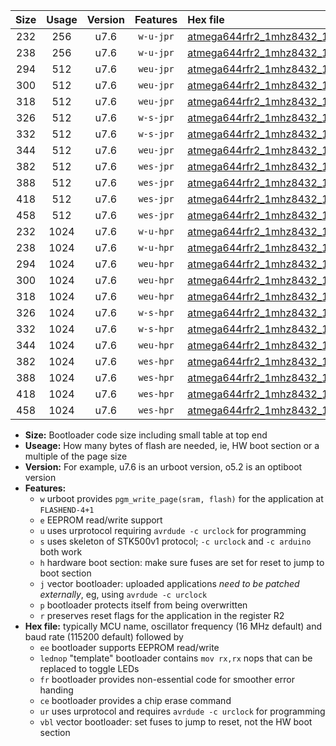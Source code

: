 |Size|Usage|Version|Features|Hex file|
|:-:|:-:|:-:|:-:|:--|
|232|256|u7.6|`w-u-jpr`|[atmega644rfr2_1mhz8432_19200bps_ur_vbl.hex](https://raw.githubusercontent.com/stefanrueger/urboot/main//atmega644rfr2_1mhz8432_19200bps_ur_vbl.hex)|
|238|256|u7.6|`w-u-jpr`|[atmega644rfr2_1mhz8432_19200bps_lednop_ur_vbl.hex](https://raw.githubusercontent.com/stefanrueger/urboot/main//atmega644rfr2_1mhz8432_19200bps_lednop_ur_vbl.hex)|
|294|512|u7.6|`weu-jpr`|[atmega644rfr2_1mhz8432_19200bps_ee_ur_vbl.hex](https://raw.githubusercontent.com/stefanrueger/urboot/main//atmega644rfr2_1mhz8432_19200bps_ee_ur_vbl.hex)|
|300|512|u7.6|`weu-jpr`|[atmega644rfr2_1mhz8432_19200bps_ee_lednop_ur_vbl.hex](https://raw.githubusercontent.com/stefanrueger/urboot/main//atmega644rfr2_1mhz8432_19200bps_ee_lednop_ur_vbl.hex)|
|318|512|u7.6|`weu-jpr`|[atmega644rfr2_1mhz8432_19200bps_ee_lednop_fr_ur_vbl.hex](https://raw.githubusercontent.com/stefanrueger/urboot/main//atmega644rfr2_1mhz8432_19200bps_ee_lednop_fr_ur_vbl.hex)|
|326|512|u7.6|`w-s-jpr`|[atmega644rfr2_1mhz8432_19200bps_vbl.hex](https://raw.githubusercontent.com/stefanrueger/urboot/main//atmega644rfr2_1mhz8432_19200bps_vbl.hex)|
|332|512|u7.6|`w-s-jpr`|[atmega644rfr2_1mhz8432_19200bps_lednop_vbl.hex](https://raw.githubusercontent.com/stefanrueger/urboot/main//atmega644rfr2_1mhz8432_19200bps_lednop_vbl.hex)|
|344|512|u7.6|`weu-jpr`|[atmega644rfr2_1mhz8432_19200bps_ee_lednop_fr_ce_ur_vbl.hex](https://raw.githubusercontent.com/stefanrueger/urboot/main//atmega644rfr2_1mhz8432_19200bps_ee_lednop_fr_ce_ur_vbl.hex)|
|382|512|u7.6|`wes-jpr`|[atmega644rfr2_1mhz8432_19200bps_ee_vbl.hex](https://raw.githubusercontent.com/stefanrueger/urboot/main//atmega644rfr2_1mhz8432_19200bps_ee_vbl.hex)|
|388|512|u7.6|`wes-jpr`|[atmega644rfr2_1mhz8432_19200bps_ee_lednop_vbl.hex](https://raw.githubusercontent.com/stefanrueger/urboot/main//atmega644rfr2_1mhz8432_19200bps_ee_lednop_vbl.hex)|
|418|512|u7.6|`wes-jpr`|[atmega644rfr2_1mhz8432_19200bps_ee_lednop_fr_vbl.hex](https://raw.githubusercontent.com/stefanrueger/urboot/main//atmega644rfr2_1mhz8432_19200bps_ee_lednop_fr_vbl.hex)|
|458|512|u7.6|`wes-jpr`|[atmega644rfr2_1mhz8432_19200bps_ee_lednop_fr_ce_vbl.hex](https://raw.githubusercontent.com/stefanrueger/urboot/main//atmega644rfr2_1mhz8432_19200bps_ee_lednop_fr_ce_vbl.hex)|
|232|1024|u7.6|`w-u-hpr`|[atmega644rfr2_1mhz8432_19200bps_ur.hex](https://raw.githubusercontent.com/stefanrueger/urboot/main//atmega644rfr2_1mhz8432_19200bps_ur.hex)|
|238|1024|u7.6|`w-u-hpr`|[atmega644rfr2_1mhz8432_19200bps_lednop_ur.hex](https://raw.githubusercontent.com/stefanrueger/urboot/main//atmega644rfr2_1mhz8432_19200bps_lednop_ur.hex)|
|294|1024|u7.6|`weu-hpr`|[atmega644rfr2_1mhz8432_19200bps_ee_ur.hex](https://raw.githubusercontent.com/stefanrueger/urboot/main//atmega644rfr2_1mhz8432_19200bps_ee_ur.hex)|
|300|1024|u7.6|`weu-hpr`|[atmega644rfr2_1mhz8432_19200bps_ee_lednop_ur.hex](https://raw.githubusercontent.com/stefanrueger/urboot/main//atmega644rfr2_1mhz8432_19200bps_ee_lednop_ur.hex)|
|318|1024|u7.6|`weu-hpr`|[atmega644rfr2_1mhz8432_19200bps_ee_lednop_fr_ur.hex](https://raw.githubusercontent.com/stefanrueger/urboot/main//atmega644rfr2_1mhz8432_19200bps_ee_lednop_fr_ur.hex)|
|326|1024|u7.6|`w-s-hpr`|[atmega644rfr2_1mhz8432_19200bps.hex](https://raw.githubusercontent.com/stefanrueger/urboot/main//atmega644rfr2_1mhz8432_19200bps.hex)|
|332|1024|u7.6|`w-s-hpr`|[atmega644rfr2_1mhz8432_19200bps_lednop.hex](https://raw.githubusercontent.com/stefanrueger/urboot/main//atmega644rfr2_1mhz8432_19200bps_lednop.hex)|
|344|1024|u7.6|`weu-hpr`|[atmega644rfr2_1mhz8432_19200bps_ee_lednop_fr_ce_ur.hex](https://raw.githubusercontent.com/stefanrueger/urboot/main//atmega644rfr2_1mhz8432_19200bps_ee_lednop_fr_ce_ur.hex)|
|382|1024|u7.6|`wes-hpr`|[atmega644rfr2_1mhz8432_19200bps_ee.hex](https://raw.githubusercontent.com/stefanrueger/urboot/main//atmega644rfr2_1mhz8432_19200bps_ee.hex)|
|388|1024|u7.6|`wes-hpr`|[atmega644rfr2_1mhz8432_19200bps_ee_lednop.hex](https://raw.githubusercontent.com/stefanrueger/urboot/main//atmega644rfr2_1mhz8432_19200bps_ee_lednop.hex)|
|418|1024|u7.6|`wes-hpr`|[atmega644rfr2_1mhz8432_19200bps_ee_lednop_fr.hex](https://raw.githubusercontent.com/stefanrueger/urboot/main//atmega644rfr2_1mhz8432_19200bps_ee_lednop_fr.hex)|
|458|1024|u7.6|`wes-hpr`|[atmega644rfr2_1mhz8432_19200bps_ee_lednop_fr_ce.hex](https://raw.githubusercontent.com/stefanrueger/urboot/main//atmega644rfr2_1mhz8432_19200bps_ee_lednop_fr_ce.hex)|

- **Size:** Bootloader code size including small table at top end
- **Useage:** How many bytes of flash are needed, ie, HW boot section or a multiple of the page size
- **Version:** For example, u7.6 is an urboot version, o5.2 is an optiboot version
- **Features:**
  + `w` urboot provides `pgm_write_page(sram, flash)` for the application at `FLASHEND-4+1`
  + `e` EEPROM read/write support
  + `u` uses urprotocol requiring `avrdude -c urclock` for programming
  + `s` uses skeleton of STK500v1 protocol; `-c urclock` and `-c arduino` both work
  + `h` hardware boot section: make sure fuses are set for reset to jump to boot section
  + `j` vector bootloader: uploaded applications *need to be patched externally*, eg, using `avrdude -c urclock`
  + `p` bootloader protects itself from being overwritten
  + `r` preserves reset flags for the application in the register R2
- **Hex file:** typically MCU name, oscillator frequency (16 MHz default) and baud rate (115200 default) followed by
  + `ee` bootloader supports EEPROM read/write
  + `lednop` "template" bootloader contains `mov rx,rx` nops that can be replaced to toggle LEDs
  + `fr` bootloader provides non-essential code for smoother error handing
  + `ce` bootloader provides a chip erase command
  + `ur` uses urprotocol and requires `avrdude -c urclock` for programming
  + `vbl` vector bootloader: set fuses to jump to reset, not the HW boot section
